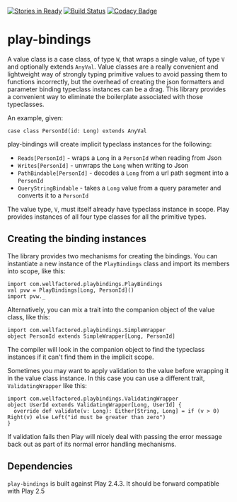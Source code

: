 [![Stories in Ready](https://badge.waffle.io/WellFactored/play-bindings.png?label=ready&title=Ready)](https://waffle.io/WellFactored/play-bindings)
[![Build Status](https://travis-ci.org/WellFactored/play-bindings.svg?branch=master)](https://travis-ci.org/WellFactored/play-bindings)
[![Codacy Badge](https://api.codacy.com/project/badge/Grade/bbd834e020d74efabee786d768c2d609)](https://www.codacy.com/app/doug/play-bindings?utm_source=github.com&amp;utm_medium=referral&amp;utm_content=WellFactored/play-bindings&amp;utm_campaign=Badge_Grade)

# play-bindings
 
A value class is a case class, of type `W`, that wraps a single value, of type `V` and optionally 
extends `AnyVal`. Value classes are a really convenient and lightweight way of strongly typing 
primitive values to avoid passing them to functions incorrectly, but the overhead of creating the
json formatters and parameter binding typeclass instances can be a drag. This library provides a 
convenient way to eliminate the boilerplate associated with those typeclasses. 

An example, given:

    case class PersonId(id: Long) extends AnyVal

play-bindings will create implicit typeclass instances for the following:

* `Reads[PersonId]` - wraps a `Long` in a `PersonId` when reading from Json
* `Writes[PersonId]` - unwraps the `Long` when writing to Json
* `PathBindable[PersonId]` - decodes a `Long` from a url path segment into a `PersonId`
* `QueryStringBindable` - takes a `Long` value from a query parameter and converts it to a `PersonId`

The value type, `V`, must itself already have typeclass instance in scope. Play provides instances
of all four type classes for all the primitive types.

## Creating the binding instances

The library provides two mechanisms for creating the bindings. You can instantiate a new instance of
the `PlayBindings` class and import its members into scope, like this:

    import com.wellfactored.playbindings.PlayBindings
    val pvw = PlayBindings[Long, PersonId]()
    import pvw._

Alternatively, you can mix a trait into the companion object of the value class, like this:
 
    import com.wellfactored.playbindings.SimpleWrapper
    object PersonId extends SimpleWrapper[Long, PersonId]
    
The compiler will look in the companion object to find the typeclass instances if it can't
find them in the implicit scope.

Sometimes you may want to apply validation to the value before wrapping it in the value class instance.
In this case you can use a different trait, `ValidatingWrapper` like this:

    import com.wellfactored.playbindings.ValidatingWrapper
    object UserId extends ValidatingWrapper[Long, UserId] {
      override def validate(v: Long): Either[String, Long] = if (v > 0) Right(v) else Left("id must be greater than zero")
    }

If validation fails then Play will nicely deal with passing the error message back out as part
of its normal error handling mechanisms.
    
## Dependencies

`play-bindings` is built against Play 2.4.3. It should be forward compatible with Play 2.5
